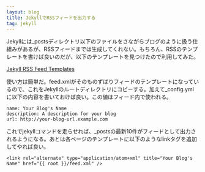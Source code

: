 ```yaml
---
layout: blog
title: JekyllでRSSフィードを出力する
tag: jekyll
---
```




Jekyllには_postsディレクトリ以下のファイルをさながらブログのように扱う仕組みがあるが、RSSフィードまでは生成してくれない。もちろん、RSSのテンプレートを書けば良いのだが、以下のテンプレートを見つけたので利用してみた。

[Jekyll RSS Feed Templates](https://github.com/snaptortoise/jekyll-rss-feeds)

使い方は簡単だ。feed.xmlがそのものずばりフィードのテンプレートになっているので、これをJekyllのルートディレクトリにコピーする。加えて_config.ymlに以下の内容を書いておけば良い。この値はフィード内で使われる。

    name: Your Blog's Name
    description: A description for your blog
    url: http://your-blog-url.example.com

これでjekyllコマンドを走らせれば、_postsの最新10件がフィードとして出力されるようになる。あとは各ページのテンプレートに以下のようなlinkタグを追加してやれば良い。

    <link rel="alternate" type="application/atom+xml" title="Your Blog's Name" href="{{ root }}/feed.xml" />
